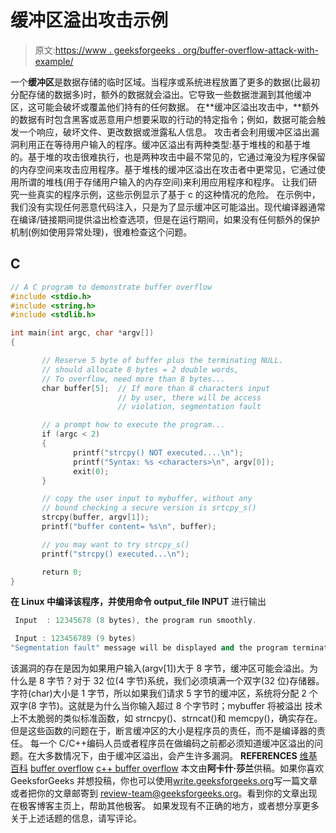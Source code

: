 # 缓冲区溢出攻击示例

> 原文:[https://www . geeksforgeeks . org/buffer-overflow-attack-with-example/](https://www.geeksforgeeks.org/buffer-overflow-attack-with-example/)

一个**缓冲区**是数据存储的临时区域。当程序或系统进程放置了更多的数据(比最初分配存储的数据多)时，额外的数据就会溢出。它导致一些数据泄漏到其他缓冲区，这可能会破坏或覆盖他们持有的任何数据。
在**缓冲区溢出攻击中，**额外的数据有时包含黑客或恶意用户想要采取的行动的特定指令；例如，数据可能会触发一个响应，破坏文件、更改数据或泄露私人信息。
攻击者会利用缓冲区溢出漏洞利用正在等待用户输入的程序。缓冲区溢出有两种类型:基于堆栈的和基于堆的。基于堆的攻击很难执行，也是两种攻击中最不常见的，它通过淹没为程序保留的内存空间来攻击应用程序。基于堆栈的缓冲区溢出在攻击者中更常见，它通过使用所谓的堆栈(用于存储用户输入的内存空间)来利用应用程序和程序。
让我们研究一些真实的程序示例，这些示例显示了基于 c 的这种情况的危险。
在示例中，我们没有实现任何恶意代码注入，只是为了显示缓冲区可能溢出。现代编译器通常在编译/链接期间提供溢出检查选项，但是在运行期间，如果没有任何额外的保护机制(例如使用异常处理)，很难检查这个问题。

## C

```cpp
// A C program to demonstrate buffer overflow
#include <stdio.h>
#include <string.h>
#include <stdlib.h>

int main(int argc, char *argv[])
{

       // Reserve 5 byte of buffer plus the terminating NULL.
       // should allocate 8 bytes = 2 double words,
       // To overflow, need more than 8 bytes...
       char buffer[5];  // If more than 8 characters input
                        // by user, there will be access
                        // violation, segmentation fault

       // a prompt how to execute the program...
       if (argc < 2)
       {
              printf("strcpy() NOT executed....\n");
              printf("Syntax: %s <characters>\n", argv[0]);
              exit(0);
       }

       // copy the user input to mybuffer, without any
       // bound checking a secure version is srtcpy_s()
       strcpy(buffer, argv[1]);
       printf("buffer content= %s\n", buffer);

       // you may want to try strcpy_s()
       printf("strcpy() executed...\n");

       return 0;
}
```

**在 Linux 中编译该程序，并使用命令 output_file INPUT**
进行输出

```cpp
 Input  : 12345678 (8 bytes), the program run smoothly.
```

```cpp
 Input : 123456789 (9 bytes)
"Segmentation fault" message will be displayed and the program terminates.
```

该漏洞的存在是因为如果用户输入(argv[1])大于 8 字节，缓冲区可能会溢出。为什么是 8 字节？对于 32 位(4 字节)系统，我们必须填满一个双字(32 位)存储器。字符(char)大小是 1 字节，所以如果我们请求 5 字节的缓冲区，系统将分配 2 个双字(8 字节)。这就是为什么当你输入超过 8 个字节时；mybuffer 将被溢出
技术上不太脆弱的类似标准函数，如 strncpy()、strncat()和 memcpy()，确实存在。但是这些函数的问题在于，断言缓冲区的大小是程序员的责任，而不是编译器的责任。
每一个 C/C++编码人员或者程序员在做编码之前都必须知道缓冲区溢出的问题。在大多数情况下，由于缓冲区溢出，会产生许多漏洞。
**REFERENCES**
[维基百科](https://en.wikipedia.org/wiki/Buffer_overflow)
[buffer overflow](http://www.cse.scu.edu/~tschwarz/coen152_05/Lectures/BufferOverflow.html)
[c++ buffer overflow](http://www.tenouk.com/cncplusplusbufferoverflow.html)
本文由**阿卡什·莎兰**供稿。如果你喜欢 GeeksforGeeks 并想投稿，你也可以使用[write.geeksforgeeks.org](http://www.write.geeksforgeeks.org)写一篇文章或者把你的文章邮寄到 review-team@geeksforgeeks.org。看到你的文章出现在极客博客主页上，帮助其他极客。
如果发现有不正确的地方，或者想分享更多关于上述话题的信息，请写评论。